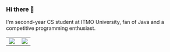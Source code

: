 ### Hi there 👋

I'm second-year CS student at ITMO University, fan of Java and a competitive programming enthusiast.

<!-- GitHub stats section -->
<div class="stats">
  <table cellpadding="0" cellspacing="0">
    <tr>
      <td>
        <img src="https://github-readme-stats.vercel.app/api?username=CovarianceMomentum&show_icons=true&count_private=true&hide=stars&hide_border=true">
      </td>
      <td>
        <img align="right" src="https://github-readme-stats.vercel.app/api/top-langs/?username=CovarianceMomentum&langs_count=6&hide=TeX&hide_border=true">
      </td>
    </tr>
  </table>
</div>
